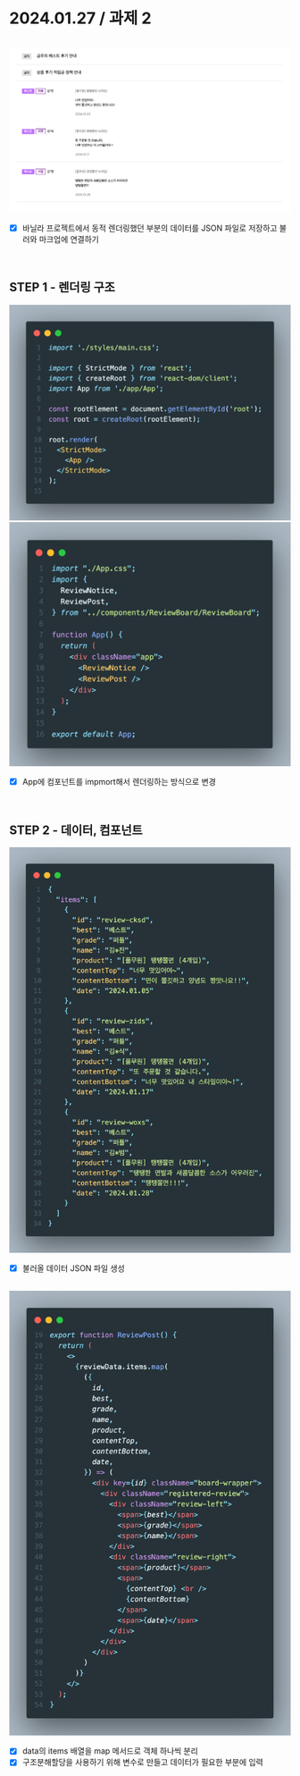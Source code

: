 # 2024.01.27 / 과제 2

<br>

<img src="./public/readme/review.png" width="600"/>

<br>

- [x] 바닐라 프로젝트에서 동적 렌더링했던 부분의 데이터를 JSON 파일로 저장하고 불러와 마크업에 연결하기

<br>

## STEP 1 - 렌더링 구조

<img src="./public/readme/main.png" width="600"/>
<img src="./public/readme/app.png" width="600"/>

<br>

- [x] App에 컴포넌트를 impmort해서 렌더링하는 방식으로 변경

<br>

## STEP 2 - 데이터, 컴포넌트

<img src="./public/readme/data.png" width="600"/>

<br>

- [x] 불러올 데이터 JSON 파일 생성

<br>

<img src="./public/readme/review-post.png" width="600"/>

<br>

- [x] data의 items 배열을 map 메서드로 객체 하나씩 분리
- [x] 구조분해할당을 사용하기 위해 변수로 만들고 데이터가 필요한 부분에 입력

<br>
